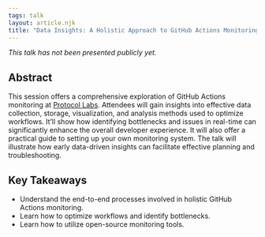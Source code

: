 ```yaml
---
tags: talk
layout: article.njk
title: "Data Insights: A Holistic Approach to GitHub Actions Monitoring"
---
```


*This talk has not been presented publicly yet.*

## Abstract

This session offers a comprehensive exploration of GitHub Actions monitoring at [Protocol Labs](https://github.com/pl-strflt/tf-aws-gh-observer). Attendees will gain insights into effective data collection, storage, visualization, and analysis methods used to optimize workflows. It’ll show how identifying bottlenecks and issues in real-time can significantly enhance the overall developer experience. It will also offer a practical guide to setting up your own monitoring system. The talk will illustrate how early data-driven insights can facilitate effective planning and troubleshooting.

## Key Takeaways

- Understand the end-to-end processes involved in holistic GitHub Actions monitoring.
- Learn how to optimize workflows and identify bottlenecks.
- Learn how to utilize open-source monitoring tools.
